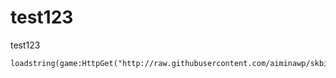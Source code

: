 # test123
test123

```
loadstring(game:HttpGet("http://raw.githubusercontent.com/aiminawp/skbidid17t87steotatuTEST/main/main.lua
```
